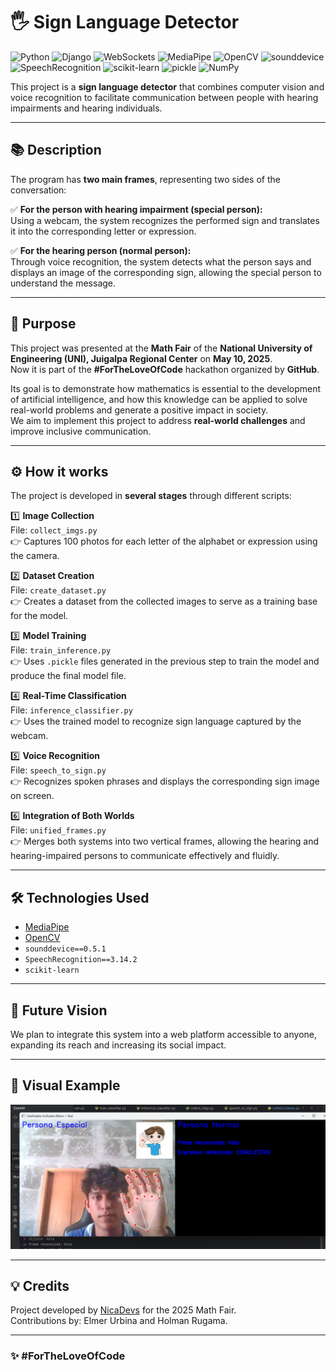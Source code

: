 # 🖐 Sign Language Detector
![Python](https://img.shields.io/badge/Python-3776AB?style=flat-square&logo=python&logoColor=white)
![Django](https://img.shields.io/badge/Django-092E20?style=flat-square&logo=django&logoColor=white)
![WebSockets](https://img.shields.io/badge/WebSockets-FF6F00?style=flat-square&logo=websocket&logoColor=white)
![MediaPipe](https://img.shields.io/badge/MediaPipe-00C853?style=flat-square&logo=google&logoColor=white)
![OpenCV](https://img.shields.io/badge/OpenCV-5C2D91?style=flat-square&logo=opencv&logoColor=white)
![sounddevice](https://img.shields.io/badge/sounddevice-FFC107?style=flat-square)
![SpeechRecognition](https://img.shields.io/badge/SpeechRecognition-03A9F4?style=flat-square)
![scikit-learn](https://img.shields.io/badge/scikit--learn-F7931E?style=flat-square&logo=scikit-learn&logoColor=white)
![pickle](https://img.shields.io/badge/pickle-9E9E9E?style=flat-square)
![NumPy](https://img.shields.io/badge/NumPy-013243?style=flat-square&logo=numpy&logoColor=white)

This project is a **sign language detector** that combines computer vision and voice recognition to facilitate communication between people with hearing impairments and hearing individuals.

---

## 📚 Description

The program has **two main frames**, representing two sides of the conversation:

✅ **For the person with hearing impairment (special person):**  
Using a webcam, the system recognizes the performed sign and translates it into the corresponding letter or expression.

✅ **For the hearing person (normal person):**  
Through voice recognition, the system detects what the person says and displays an image of the corresponding sign, allowing the special person to understand the message.

---

## 🎯 Purpose

This project was presented at the **Math Fair** of the **National University of Engineering (UNI), Juigalpa Regional Center** on **May 10, 2025**.  
Now it is part of the **#ForTheLoveOfCode** hackathon organized by **GitHub**.

Its goal is to demonstrate how mathematics is essential to the development of artificial intelligence, and how this knowledge can be applied to solve real-world problems and generate a positive impact in society.  
We aim to implement this project to address **real-world challenges** and improve inclusive communication.

---

## ⚙️ How it works

The project is developed in **several stages** through different scripts:

1️⃣ **Image Collection**  
File: `collect_imgs.py`  
👉 Captures 100 photos for each letter of the alphabet or expression using the camera.

2️⃣ **Dataset Creation**  
File: `create_dataset.py`  
👉 Creates a dataset from the collected images to serve as a training base for the model.

3️⃣ **Model Training**  
File: `train_inference.py`  
👉 Uses `.pickle` files generated in the previous step to train the model and produce the final model file.

4️⃣ **Real-Time Classification**  
File: `inference_classifier.py`  
👉 Uses the trained model to recognize sign language captured by the webcam.

5️⃣ **Voice Recognition**  
File: `speech_to_sign.py`  
👉 Recognizes spoken phrases and displays the corresponding sign image on screen.

6️⃣ **Integration of Both Worlds**  
File: `unified_frames.py`  
👉 Merges both systems into two vertical frames, allowing the hearing and hearing-impaired persons to communicate effectively and fluidly.

---

## 🛠 Technologies Used

- [MediaPipe](https://mediapipe.dev/)  
- [OpenCV](https://opencv.org/)  
- `sounddevice==0.5.1`  
- `SpeechRecognition==3.14.2`  
- `scikit-learn`

---

## 🚀 Future Vision

We plan to integrate this system into a web platform accessible to anyone, expanding its reach and increasing its social impact.

---

## 📸 Visual Example

![System Example in Use](README_Ejemplo.png)

---

## 💡 Credits

Project developed by [NicaDevs](https://github.com/NicaDevs) for the 2025 Math Fair.  
Contributions by: Elmer Urbina and Holman Rugama.

---

### ✨ #ForTheLoveOfCode

